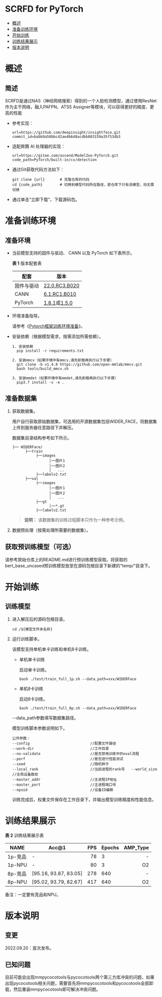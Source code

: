 # SCRFD for PyTorch

-   [概述](概述.md)
-   [准备训练环境](准备训练环境.md)
-   [开始训练](开始训练.md)
-   [训练结果展示](训练结果展示.md)
-   [版本说明](版本说明.md)



# 概述

## 简述

SCRFD是通过NAS（神经网络搜索）得到的一个人脸检测模型，通过使用ResNet作为主干网络，融入PAFPN、ATSS Assigner等模块，可以获得更好的精度、更高的性能


- 参考实现：

  ```
  url=https://github.com/deepinsight/insightface.git
  commit_id=babb9a58bbc42ae4b648acdbb803159a35f53db3
  ```

- 适配昇腾 AI 处理器的实现：

  ```
  url=https://gitee.com/ascend/ModelZoo-PyTorch.git
  code_path=PyTorch/built-in/cv/detection
  ```
  
- 通过Git获取代码方法如下：

  ```
  git clone {url}       # 克隆仓库的代码
  cd {code_path}        # 切换到模型代码所在路径，若仓库下只有该模型，则无需切换
  ```
  
- 通过单击“立即下载”，下载源码包。

# 准备训练环境

## 准备环境

- 当前模型支持的固件与驱动、 CANN 以及 PyTorch 如下表所示。

  **表 1**  版本配套表

  | 配套       | 版本                                                         |
  | ---------- | ------------------------------------------------------------ |
  | 固件与驱动 | [22.0.RC3.B020](https://www.hiascend.com/hardware/firmware-drivers?tag=commercial) |
  | CANN       | [6.1.RC1.B010](https://www.hiascend.com/software/cann/commercial?version=5.1.RC1) |
  | PyTorch    | [1.8.1](https://gitee.com/ascend/pytorch/tree/master/)或[1.5.0](https://gitee.com/ascend/pytorch/tree/v1.5.0/) |

- 环境准备指导。

  请参考《[Pytorch框架训练环境准备](https://www.hiascend.com/document/detail/zh/ModelZoo/pytorchframework/ptes)》。
  
- 安装依赖（根据模型需求，按需添加所需依赖）。

  ```
  1. 安装依赖
    pip install -r requirements.txt
    
  2. 安装mmcv（如果环境中有mmcv,请先卸载再执行以下步骤）
    git clone -b v1.4.8 https://github.com/open-mmlab/mmcv.git
    bash tools/build_mmcv.sh

  3. 安装mmdet（如果环境中有mmdet,请先卸载再执行以下步骤）
    pip3.7 install -v -e .
  ```


## 准备数据集

1. 获取数据集。

   用户自行获取原始数据集，可选用的开源数据集包括WIDER_FACE，将数据集上传到服务器任意路径下并解压。

   数据集目录结构参考如下所示。

   ```
   ├── WIDERFace/
         ├──train
              ├──images
                    │──图片1
                    │──图片2
                    │   ...       
              ├──labelv2.txt              
         ├──val  
              ├──images
                    │──图片1
                    │──图片2
                    │   ...       
              ├──gt  
                    │──*.gt    
              ├──labelv2.txt 
   ```

   > **说明：** 
   >该数据集的训练过程脚本只作为一种参考示例。

2. 数据预处理（按需处理所需要的数据集）。

## 获取预训练模型（可选）

请参考原始仓库上的README.md进行预训练模型获取。将获取的bert\_base\_uncased预训练模型放至在源码包根目录下新建的“temp/“目录下。

# 开始训练

## 训练模型

1. 进入解压后的源码包根目录。

   ```
   cd /${模型文件夹名称} 
   ```

2. 运行训练脚本。

   该模型支持单机单卡训练和单机8卡训练。

   - 单机单卡训练

     启动单卡训练。

     ```
     bash ./test/train_full_1p.sh --data_path=xxx/WIDERFace    
     ```

   - 单机8卡训练

     启动8卡训练。

     ```
     bash ./test/train_full_8p.sh --data_path=xxx/WIDERFace
     ```

   --data\_path参数填写数据集路径。

   模型训练脚本参数说明如下。

   ```
   公共参数：
   --config                            //配置文件路径
   --work-dir                          //工作目录
   --no-validate                       //是否禁用训练中的eval流程
   --perf                              //是否进行性能测试      
   --seed                              //随机种子
   --local_rank                        //当前进程的rank号   --world_size                        //全局设备数目
   --master_addr                       //主进程IP地址
   --master_port                       //主进程端口号
   --npuid                             //设备ID偏移
   ```
   
   训练完成后，权重文件保存在工作目录下，并输出模型训练精度和性能信息。

# 训练结果展示

**表 2**  训练结果展示表

| NAME    | Acc@1 |  FPS | Epochs | AMP_Type |
| ------- | ----- | ---: | ------ | -------: |
| 1p-竞品 | -     |  78 | 3      |        - |
| 1p-NPU  | -     |  80 | 3      |       O2 |
| 8p-竞品 | [95.16, 93.87, 83.05] | 278 | 640    |        - |
| 8p-NPU  | [95.02, 93.79, 82.67] | 417 | 640    |       O2 |

备注：一定要有竞品和NPU。

# 版本说明

## 变更

2022.09.20：首次发布。

## 已知问题


目前可能会出现mmpycocotools与pycocotools两个第三方库冲突的问题，如果出现pycocotools相关问题，需要首先将mmpycocotools和pycocotools全部卸载，然后重装mmpycocotools即可解决冲突问题。











